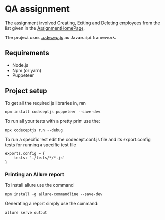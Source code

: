 # QA assignment

The assignment involved Creating, Editing and Deleting employees from the list given in the [AssignmentHomePage](http://cafetownsend-angular-rails.herokuapp.com/login).

The project uses [codeceptjs](https://codecept.io/) as Javascript framework.

## Requirements
* Node.js
* Npm (or yarn)
* Puppeteer

## Project setup
To get all the required js libraries in, run
```
npm install codeceptjs puppeteer --save-dev
```

To run all your tests with a pretty print use the: 
```
npx codeceptjs run --debug
```
To run a specific test edit the codecept.conf.js file and its export.config tests for running a specific test file
```
exports.config = {
	tests: './tests/*/*.js'
}
```

### Printing an Allure report
To install allure use the command 
```
npm install -g allure-commandline --save-dev
```
Generating a report simply use the command:
```
allure serve output
```
